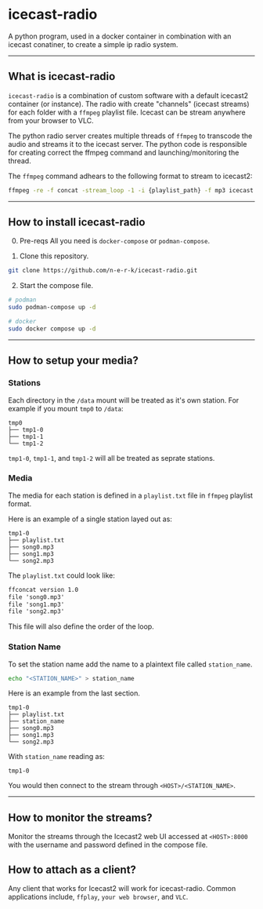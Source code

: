 # icecast-radio
A python program, used in a docker container in combination with an icecast conatiner, to create a simple ip radio system.

---

## What is icecast-radio
`icecast-radio` is a combination of custom software with a default icecast2 container (or instance). The radio with create "channels" (icecast streams) for each folder with a `ffmpeg` playlist file. Icecast can be stream anywhere from your browser to VLC.

The python radio server creates multiple threads of `ffmpeg` to transcode the audio and streams it to the icecast server. The python code is responsible for creating correct the ffmpeg command and launching/monitoring the thread.

The `ffmpeg` command adhears to the following format to stream to icecast2:
```bash
ffmpeg -re -f concat -stream_loop -1 -i {playlist_path} -f mp3 icecast://{self.icecast_user}:{self.icecast_pass}@{self.icecast_ip}:{self.icecast_port}/{stream_name}
```

---

## How to install icecast-radio
0. Pre-reqs
All you need is `docker-compose` or `podman-compose`.

1. Clone this repository.
```bash
git clone https://github.com/n-e-r-k/icecast-radio.git
```

2. Start the compose file.
```bash
# podman
sudo podman-compose up -d

# docker
sudo docker compose up -d
```

---

## How to setup your media?

### Stations

Each directory in the `/data` mount will be treated as it's own station.
For example if you mount `tmp0` to `/data`:
```
tmp0
├── tmp1-0
├── tmp1-1
└── tmp1-2
```

`tmp1-0`, `tmp1-1`, and `tmp1-2` will all be treated as seprate stations.

### Media

The media for each station is defined in a `playlist.txt` file in `ffmpeg` playlist format.

Here is an example of a single station layed out as:
```
tmp1-0
├── playlist.txt
├── song0.mp3
├── song1.mp3
└── song2.mp3
```
The `playlist.txt` could look like:
```txt
ffconcat version 1.0
file 'song0.mp3'
file 'song1.mp3'
file 'song2.mp3'
```
This file will also define the order of the loop.

### Station Name

To set the station name add the name to a plaintext file called `station_name`.
```bash
echo "<STATION_NAME>" > station_name
```

Here is an example from the last section.
```
tmp1-0
├── playlist.txt
├── station_name
├── song0.mp3
├── song1.mp3
└── song2.mp3
```
With `station_name` reading as:
```
tmp1-0
```

You would then connect to the stream through `<HOST>/<STATION_NAME>`.

---

## How to monitor the streams?

Monitor the streams through the Icecast2 web UI accessed at `<HOST>:8000` with the username and password defined in the compose file.

## How to attach as a client?

Any client that works for Icecast2 will work for icecast-radio. Common applications include, `ffplay`, `your web browser`, and `VLC`.
